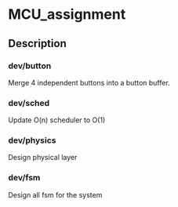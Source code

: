 # MCU_assignment

## Description

### dev/button
Merge 4 independent buttons into a button buffer.

### dev/sched
Update O(n) scheduler to O(1)

### dev/physics
Design physical layer 

### dev/fsm 
Design all fsm for the system
